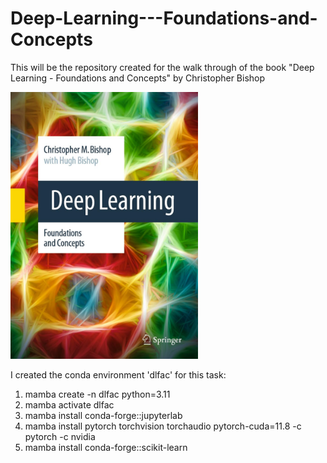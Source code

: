 # Deep-Learning---Foundations-and-Concepts

This will be the repository created for the walk through of the book "Deep Learning - Foundations and Concepts" by Christopher Bishop

<img src="images/Deep-Learning-Foundations-and-Concepts.jpg" alt="Deep Learning - Foundations and Concepts" width="300">


I created the conda environment 'dlfac' for this task: 

 1) mamba create -n dlfac python=3.11
 2) mamba activate dlfac
 3) mamba install conda-forge::jupyterlab
 4) mamba install pytorch torchvision torchaudio pytorch-cuda=11.8 -c pytorch -c nvidia
 5) mamba install conda-forge::scikit-learn